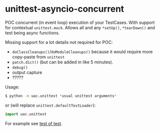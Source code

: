 # unittest-asyncio-concurrent

POC concurrent (in event loop) execution of your TestCases. With support for contextual `unittest.mock`.
Allows all and any `*setUp()`, `*tearDown()` and test being async functions.

Missing support for a lot details not required for POC:
- `doClassCleanups()`/`doModuleCleanups()` because it would require more copy-paste from `unittest`
- `patch.dict()` (but can be added in like 5 minutes).
- `debug()`
- output capture
- ?????

Usage:
```sh
$ python -m uac.unittest *usual unittest arguments*
```
or (will replace `unittest.defaultTestLoader`):
```python
import uac.unittest
```

For example see [test of test](tests/test_test.py).
